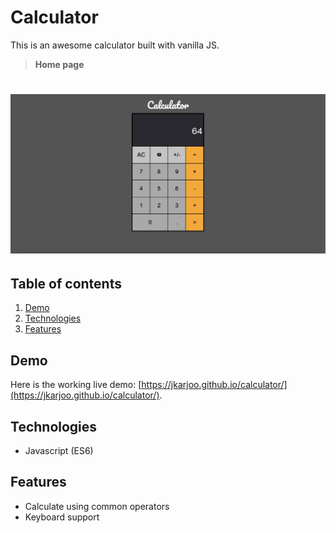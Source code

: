 # Calculator

This is an awesome calculator built with vanilla JS.

> **Home page**

# ![Calculator](images/screenshot.png)

## Table of contents

1. [Demo](#demo)
2. [Technologies](#technologies)
3. [Features](#features)

## Demo

Here is the working live demo:
[https://jkarjoo.github.io/calculator/](https://jkarjoo.github.io/calculator/).

## Technologies

- Javascript (ES6)

## Features

- Calculate using common operators
- Keyboard support
